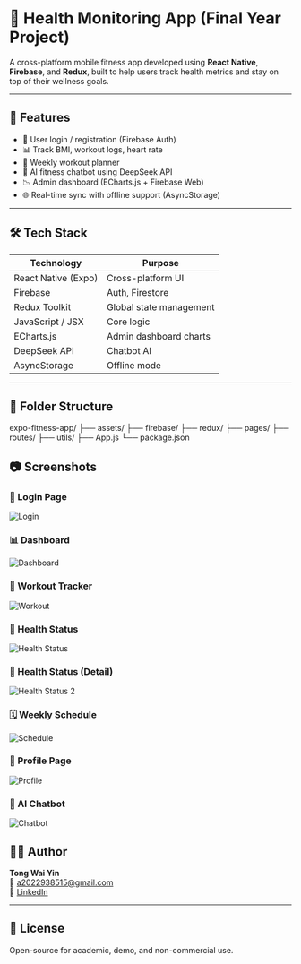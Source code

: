 # 🧠 Health Monitoring App (Final Year Project)

A cross-platform mobile fitness app developed using **React Native**, **Firebase**, and **Redux**, built to help users track health metrics and stay on top of their wellness goals.

---

## 🚀 Features

- 🔐 User login / registration (Firebase Auth)
- 📊 Track BMI, workout logs, heart rate
- 📆 Weekly workout planner
- 🧠 AI fitness chatbot using DeepSeek API
- 📉 Admin dashboard (ECharts.js + Firebase Web)
- 🌐 Real-time sync with offline support (AsyncStorage)

---

## 🛠️ Tech Stack

| Technology | Purpose |
|------------|---------|
| React Native (Expo) | Cross-platform UI |
| Firebase | Auth, Firestore |
| Redux Toolkit | Global state management |
| JavaScript / JSX | Core logic |
| ECharts.js | Admin dashboard charts |
| DeepSeek API | Chatbot AI |
| AsyncStorage | Offline mode |

---

## 📂 Folder Structure

expo-fitness-app/
├── assets/
├── firebase/
├── redux/
├── pages/
├── routes/
├── utils/
├── App.js
└── package.json

## 📷 Screenshots

### 🔐 Login Page
![Login](./assets/screenshots/login.png)

### 📊 Dashboard
![Dashboard](./assets/screenshots/dashboard.png)

### 💪 Workout Tracker
![Workout](./assets/screenshots/workout.png)

### 🧠 Health Status
![Health Status](./assets/screenshots/health-status.png)

### 🧠 Health Status (Detail)
![Health Status 2](./assets/screenshots/health-status2.png)

### 🗓️ Weekly Schedule
![Schedule](./assets/screenshots/schedule.png)

### 🧬 Profile Page
![Profile](./assets/screenshots/profile.png)

### 🤖 AI Chatbot
![Chatbot](./assets/screenshots/chatbot.png)


## 👨‍💻 Author

**Tong Wai Yin**  
📧 a2022938515@gmail.com  
🔗 [LinkedIn](https://linkedin.com/in/wai-yin-tong-2977b5246)

---

## 📄 License

Open-source for academic, demo, and non-commercial use.